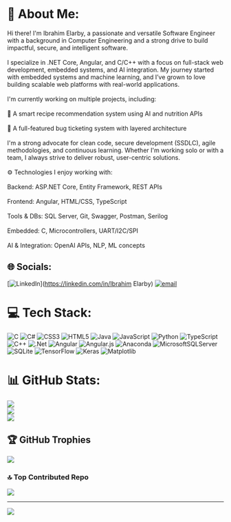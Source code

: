 # 💫 About Me:
Hi there! I'm Ibrahim Elarby, a passionate and versatile Software Engineer with a background in Computer Engineering and a strong drive to build impactful, secure, and intelligent software.<br><br>I specialize in .NET Core, Angular, and C/C++ with a focus on full-stack web development, embedded systems, and AI integration. My journey started with embedded systems and machine learning, and I’ve grown to love building scalable web platforms with real-world applications.<br><br>I'm currently working on multiple projects, including:<br><br>🧠 A smart recipe recommendation system using AI and nutrition APIs<br><br>🐞 A full-featured bug ticketing system with layered architecture<br><br>I'm a strong advocate for clean code, secure development (SSDLC), agile methodologies, and continuous learning. Whether I'm working solo or with a team, I always strive to deliver robust, user-centric solutions.<br><br>⚙️ Technologies I enjoy working with:<br><br>Backend: ASP.NET Core, Entity Framework, REST APIs<br><br>Frontend: Angular, HTML/CSS, TypeScript<br><br>Tools & DBs: SQL Server, Git, Swagger, Postman, Serilog<br><br>Embedded: C, Microcontrollers, UART/I2C/SPI<br><br>AI & Integration: OpenAI APIs, NLP, ML concepts


## 🌐 Socials:
[![LinkedIn](https://img.shields.io/badge/LinkedIn-%230077B5.svg?logo=linkedin&logoColor=white)](https://linkedin.com/in/Ibrahim Elarby) [![email](https://img.shields.io/badge/Email-D14836?logo=gmail&logoColor=white)](mailto:ibrahim.elarby.scurt@gmail.com) 

# 💻 Tech Stack:
![C](https://img.shields.io/badge/c-%2300599C.svg?style=for-the-badge&logo=c&logoColor=white) ![C#](https://img.shields.io/badge/c%23-%23239120.svg?style=for-the-badge&logo=csharp&logoColor=white) ![CSS3](https://img.shields.io/badge/css3-%231572B6.svg?style=for-the-badge&logo=css3&logoColor=white) ![HTML5](https://img.shields.io/badge/html5-%23E34F26.svg?style=for-the-badge&logo=html5&logoColor=white) ![Java](https://img.shields.io/badge/java-%23ED8B00.svg?style=for-the-badge&logo=openjdk&logoColor=white) ![JavaScript](https://img.shields.io/badge/javascript-%23323330.svg?style=for-the-badge&logo=javascript&logoColor=%23F7DF1E) ![Python](https://img.shields.io/badge/python-3670A0?style=for-the-badge&logo=python&logoColor=ffdd54) ![TypeScript](https://img.shields.io/badge/typescript-%23007ACC.svg?style=for-the-badge&logo=typescript&logoColor=white) ![C++](https://img.shields.io/badge/c++-%2300599C.svg?style=for-the-badge&logo=c%2B%2B&logoColor=white) ![.Net](https://img.shields.io/badge/.NET-5C2D91?style=for-the-badge&logo=.net&logoColor=white) ![Angular](https://img.shields.io/badge/angular-%23DD0031.svg?style=for-the-badge&logo=angular&logoColor=white) ![Angular.js](https://img.shields.io/badge/angular.js-%23E23237.svg?style=for-the-badge&logo=angularjs&logoColor=white) ![Anaconda](https://img.shields.io/badge/Anaconda-%2344A833.svg?style=for-the-badge&logo=anaconda&logoColor=white) ![MicrosoftSQLServer](https://img.shields.io/badge/Microsoft%20SQL%20Server-CC2927?style=for-the-badge&logo=microsoft%20sql%20server&logoColor=white) ![SQLite](https://img.shields.io/badge/sqlite-%2307405e.svg?style=for-the-badge&logo=sqlite&logoColor=white) ![TensorFlow](https://img.shields.io/badge/TensorFlow-%23FF6F00.svg?style=for-the-badge&logo=TensorFlow&logoColor=white) ![Keras](https://img.shields.io/badge/Keras-%23D00000.svg?style=for-the-badge&logo=Keras&logoColor=white) ![Matplotlib](https://img.shields.io/badge/Matplotlib-%23ffffff.svg?style=for-the-badge&logo=Matplotlib&logoColor=black)
# 📊 GitHub Stats:
![](https://github-readme-stats.vercel.app/api?username=IbrahimElarby&theme=dark&hide_border=false&include_all_commits=true&count_private=true)<br/>
![](https://nirzak-streak-stats.vercel.app/?user=IbrahimElarby&theme=dark&hide_border=false)<br/>
![](https://github-readme-stats.vercel.app/api/top-langs/?username=IbrahimElarby&theme=dark&hide_border=false&include_all_commits=true&count_private=true&layout=compact)

## 🏆 GitHub Trophies
![](https://github-profile-trophy.vercel.app/?username=IbrahimElarby&theme=radical&no-frame=false&no-bg=true&margin-w=4)

### 🔝 Top Contributed Repo
![](https://github-contributor-stats.vercel.app/api?username=IbrahimElarby&limit=5&theme=dark&combine_all_yearly_contributions=true)

---
[![](https://visitcount.itsvg.in/api?id=IbrahimElarby&icon=0&color=0)](https://visitcount.itsvg.in)

<!-- Proudly created with GPRM ( https://gprm.itsvg.in ) -->
